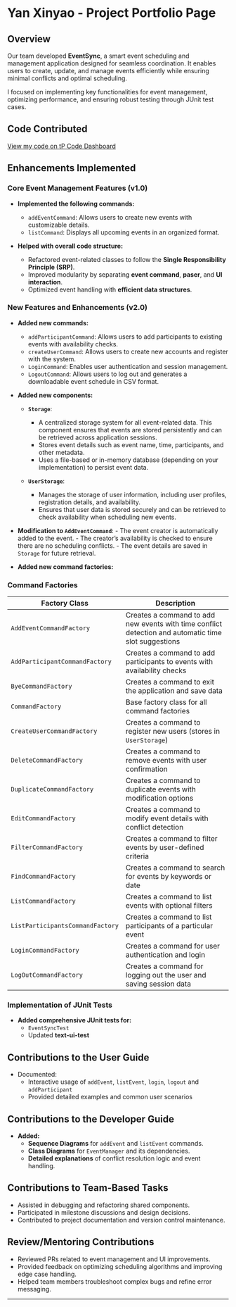 # Yan Xinyao - Project Portfolio Page

## Overview
Our team developed **EventSync**, a smart event scheduling and management application designed for seamless coordination. It enables users to create, update, and manage events efficiently while ensuring minimal conflicts and optimal scheduling.

I focused on implementing key functionalities for event management, optimizing performance, and ensuring robust testing through JUnit test cases.

## Code Contributed
[View my code on tP Code Dashboard](https://nus-cs2113-ay2425s2.github.io/tp-dashboard/?search=YanXinyaoo&sort=groupTitle%20dsc&sortWithin=title&since=2025-02-21&timeframe=commit&mergegroup=&groupSelect=groupByRepos&breakdown=true&checkedFileTypes=docs~functional-code~test-code~other)

## Enhancements Implemented

### Core Event Management Features (v1.0)
- **Implemented the following commands:**
    - `addEventCommand`: Allows users to create new events with customizable details.
    - `listCommand`: Displays all upcoming events in an organized format.

- **Helped with overall code structure:**
    - Refactored event-related classes to follow the **Single Responsibility Principle (SRP)**.
    - Improved modularity by separating **event command**, **paser**, and **UI interaction**.
    - Optimized event handling with **efficient data structures**.

### New Features and Enhancements (v2.0)
- **Added new commands:**
    - `addParticipantCommand`: Allows users to add participants to existing events with availability checks.
    - `createUserCommand`: Allows users to create new accounts and register with the system.
    - `LoginCommand`: Enables user authentication and session management.
    - `LogoutCommand`: Allows users to log out and generates a downloadable event schedule in CSV format.

- **Added new components:**
    - **`Storage`**:
        - A centralized storage system for all event-related data. This component ensures that events are stored persistently and can be retrieved across application sessions.
        - Stores event details such as event name, time, participants, and other metadata.
        - Uses a file-based or in-memory database (depending on your implementation) to persist event data.

    - **`UserStorage`**:
        - Manages the storage of user information, including user profiles, registration details, and availability.
        - Ensures that user data is stored securely and can be retrieved to check availability when scheduling new events.

- **Modification to `AddEventCommand`**:
        - The event creator is automatically added to the event.
        - The creator’s availability is checked to ensure there are no scheduling conflicts.
        - The event details are saved in `Storage` for future retrieval.

- **Added new command factories:**

### Command Factories

| Factory Class                         | Description                                                                 |
|---------------------------------------|-----------------------------------------------------------------------------|
| `AddEventCommandFactory`              | Creates a command to add new events with time conflict detection and automatic time slot suggestions |
| `AddParticipantCommandFactory`       | Creates a command to add participants to events with availability checks     |
| `ByeCommandFactory`                  | Creates a command to exit the application and save data                     |
| `CommandFactory`                     | Base factory class for all command factories                                |
| `CreateUserCommandFactory`           | Creates a command to register new users (stores in `UserStorage`)           |
| `DeleteCommandFactory`               | Creates a command to remove events with user confirmation                   |
| `DuplicateCommandFactory`            | Creates a command to duplicate events with modification options             |
| `EditCommandFactory`                 | Creates a command to modify event details with conflict detection           |
| `FilterCommandFactory`               | Creates a command to filter events by user-defined criteria                 |
| `FindCommandFactory`                 | Creates a command to search for events by keywords or date                 |
| `ListCommandFactory`                 | Creates a command to list events with optional filters                      |
| `ListParticipantsCommandFactory`     | Creates a command to list participants of a particular event                |
| `LoginCommandFactory`                | Creates a command for user authentication and login                        |
| `LogOutCommandFactory`               | Creates a command for logging out the user and saving session data         |


### Implementation of JUnit Tests
- **Added comprehensive JUnit tests for:**
    - `EventSyncTest`
    - Updated **text-ui-test**

## Contributions to the User Guide
- Documented:
    - Interactive usage of `addEvent`, `listEvent`, `login`, `logout` and `addParticipant`
    - Provided detailed examples and common user scenarios

## Contributions to the Developer Guide
- **Added:**
    - **Sequence Diagrams** for `addEvent` and `listEvent` commands.
    - **Class Diagrams** for `EventManager` and its dependencies.
    - **Detailed explanations** of conflict resolution logic and event handling.

## Contributions to Team-Based Tasks
- Assisted in debugging and refactoring shared components.
- Participated in milestone discussions and design decisions.
- Contributed to project documentation and version control maintenance.

## Review/Mentoring Contributions
- Reviewed PRs related to event management and UI improvements.
- Provided feedback on optimizing scheduling algorithms and improving edge case handling.
- Helped team members troubleshoot complex bugs and refine error messaging.

---
